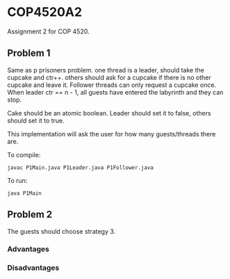 # COP4520A2

Assignment 2 for COP 4520.

## Problem 1

Same as p prisoners problem. one thread is a leader, should take the cupcake and ctr++. others should ask for a cupcake if there is no other cupcake and leave it. Follower threads can only request a cupcake once. When leader ctr == n - 1, all guests have entered the labyrinth and they can stop.

Cake should be an atomic boolean. Leader should set it to false, others should set it to true.

This implementation will ask the user for how many guests/threads there are.

To compile:

    javac P1Main.java P1Leader.java P1Follower.java

To run:

    java P1Main

    
## Problem 2

The guests should choose strategy 3.

### Advantages

### Disadvantages